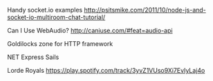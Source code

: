 


Handy socket.io examples
http://psitsmike.com/2011/10/node-js-and-socket-io-multiroom-chat-tutorial/

Can I Use WebAudio? http://caniuse.com/#feat=audio-api


Goldilocks zone for HTTP framework

NET   Express   Sails


Lorde Royals
https://play.spotify.com/track/3yvZ1VUso9Xi7EvIyLaj4o
